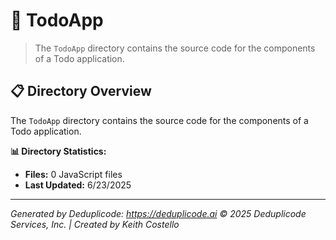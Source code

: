 # 📁 TodoApp

> The `TodoApp` directory contains the source code for the components of a Todo application.

## 📋 Directory Overview

The `TodoApp` directory contains the source code for the components of a Todo application.

**📊 Directory Statistics:**
- **Files:** 0 JavaScript files
- **Last Updated:** 6/23/2025

---

*Generated by Deduplicode: https://deduplicode.ai*
*© 2025 Deduplicode Services, Inc. | Created by Keith Costello*
